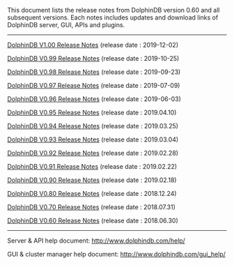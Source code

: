 This document lists the release notes from DolphinDB version 0.60 and all subsequent versions. Each notes includes updates and download links of DolphinDB server, GUI, APIs and plugins.

---
[DolphinDB V1.00 Release Notes](https://github.com/dolphindb/release/blob/master/1.00/README.md) (release date : 2019-12-02)

[DolphinDB V0.99 Release Notes](https://github.com/dolphindb/release/blob/master/0.99/README.md) (release date : 2019-10-25)

[DolphinDB V0.98 Release Notes](https://github.com/dolphindb/release/blob/master/0.98/README.md) (release date : 2019-09-23)

[DolphinDB V0.97 Release Notes](https://github.com/dolphindb/release/blob/master/0.97/README.md) (release date : 2019-07-09)

[DolphinDB V0.96 Release Notes](https://github.com/dolphindb/release/blob/master/0.96/README.md) (release date : 2019-06-03)

[DolphinDB V0.95 Release Notes](https://github.com/dolphindb/release/blob/master/0.95/README.md) (release date : 2019.04.10)

[DolphinDB V0.94 Release Notes](https://github.com/dolphindb/release/blob/master/0.94/README.md) (release date : 2019.03.25)

[DolphinDB V0.93 Release Notes](https://github.com/dolphindb/release/blob/master/0.93/README.md) (release date : 2019.03.04)

[DolphinDB V0.92 Release Notes](https://github.com/dolphindb/release/blob/master/0.92/README.md) (release date : 2019.02.28)

[DolphinDB V0.91 Release Notes](https://github.com/dolphindb/release/blob/master/0.91/README.md) (release date : 2019.02.22)

[DolphinDB V0.90 Release Notes](https://github.com/dolphindb/release/blob/master/0.90/README.md) (release date : 2019.02.18)

[DolphinDB V0.80 Release Notes](https://github.com/dolphindb/release/blob/master/0.80/README.md) (release date : 2018.12.24)

[DolphinDB V0.70 Release Notes](https://github.com/dolphindb/release/blob/master/0.70/README.md) (release date : 2018.07.31)

[DolphinDB V0.60 Release Notes](https://github.com/dolphindb/release/blob/master/0.60/README.md) (release date : 2018.06.30)

---

Server & API help document: http://www.dolphindb.com/help/  

GUI & cluster manager help document: http://www.dolphindb.com/gui_help/  
